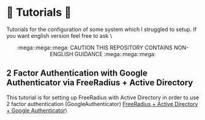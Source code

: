 # :scroll: Tutorials :scroll:
Tutorials for the configuration of some system which I struggled to setup. If you want english version feel free to ask \
<p align="center">:mega::mega::mega: CAUTION THIS REPOSITORY CONTAINS NON-ENGLISH GUIDANCE :mega::mega::mega:</p>

## 2 Factor Authentication with Google Authenticator via FreeRadius + Active Directory
This tutorial is for setting up FreeRadius with Active Directory in order to use 2 factor authentication (GoogleAuthenticator)
[FreeRadius + Active Directory + Google Authenticator](https://github.com/naiame-neltheri/tutorials/blob/main/freeradius-mn.md)\
